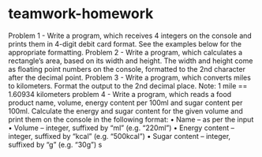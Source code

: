 ﻿# teamwork-homework

Problem 1 - Write a program, which receives 4 integers on the console and prints them in 4-digit debit card format. See the examples below for the appropriate formatting.
Problem 2 - Write a program, which calculates a rectangle’s area, based on its width and height. The width and height come as floating point numbers on the console, formatted to the 2nd character after the decimal point.
Problem 3 - Write a program, which converts miles to kilometers. Format the output to the 2nd decimal place.
Note: 1 mile == 1.60934 kilometers
problem 4 - Write a program, which reads a food product name, volume, energy content per 100ml and sugar content per 100ml. Calculate the energy and sugar content for the given volume and print them on the console in the following format:
•	Name – as per the input
•	Volume – integer, suffixed by “ml” (e.g. “220ml”)
•	Energy content – integer, suffixed by “kcal” (e.g. “500kcal”)
•	Sugar content – integer, suffixed by “g” (e.g. “30g”) 
s

